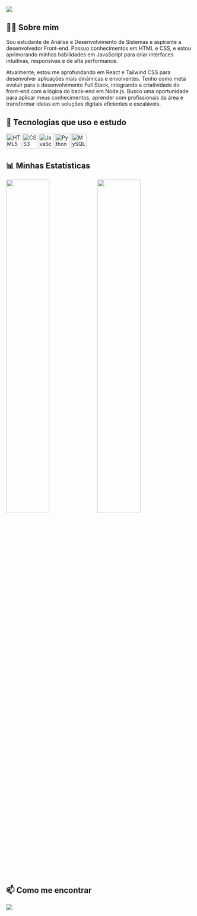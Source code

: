 <!-- Banner animado -->
<img src="https://capsule-render.vercel.app/api?type=waving&color=0:00C9FF,100:92FE9D&height=200&section=header&text=Olá,%20eu%20sou%20Nelizio%20Junior!&fontSize=30&fontColor=ffffff" />

<!-- Sobre mim -->
<h2>👨‍💻 Sobre mim</h2>
<p>Sou estudante de Análise e Desenvolvimento de Sistemas e aspirante a desenvolvedor Front-end. Possuo conhecimentos em HTML e CSS, e estou aprimorando minhas habilidades em JavaScript para criar interfaces intuitivas, responsivas e de alta performance.

Atualmente, estou me aprofundando em React e Tailwind CSS para desenvolver aplicações mais dinâmicas e envolventes. Tenho como meta evoluir para o desenvolvimento Full Stack, integrando a criatividade do front-end com a lógica do back-end em Node.js. Busco uma oportunidade para aplicar meus conhecimentos, aprender com profissionais da área e transformar ideias em soluções digitais eficientes e escaláveis.</p>

<!-- Tecnologias -->
<h2>🚀 Tecnologias que uso e estudo</h2>
<p>
  <img src="https://cdn.jsdelivr.net/gh/devicons/devicon/icons/html5/html5-original.svg" width="40" title="HTML5"/>
  <img src="https://cdn.jsdelivr.net/gh/devicons/devicon/icons/css3/css3-original.svg" width="40" title="CSS3"/>
  <img src="https://cdn.jsdelivr.net/gh/devicons/devicon/icons/javascript/javascript-original.svg" width="40" title="JavaScript"/>
  <img src="https://cdn.jsdelivr.net/gh/devicons/devicon/icons/python/python-original.svg" width="40" title="Python"/>
  <img src="https://cdn.jsdelivr.net/gh/devicons/devicon/icons/mysql/mysql-original.svg" width="40" title="MySQL"/>
</p>

<!-- GitHub Stats -->
<h2>📊 Minhas Estatísticas</h2>
<p align="left">
  <img width="48%" src="https://github-readme-stats.vercel.app/api?username=neliziojunior&show_icons=true&theme=tokyonight" />
  <img width="48%" src="https://github-readme-stats.vercel.app/api/top-langs/?username=neliziojunior&layout=compact&theme=tokyonight" />
</p>

<!-- Contato -->
<h2>📫 Como me encontrar</h2>
<p>
  <a href="https://www.linkedin.com/in/neliziojunior/" target="_blank">
    <img src="https://img.shields.io/badge/LinkedIn-blue?style=for-the-badge&logo=linkedin" />
  </a>
</p>






